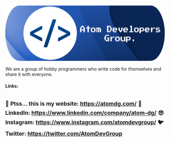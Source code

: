 ![banner](https://github.com/atom-dg/.github/blob/main/banner_atom_banner.png)

We are a group of hobby programmers who write code for themselves and share it with everyone.

#### Links:
<sub>🤫 Ptss... this is my website: https://atomdg.com/</sub>
<sub>📢 LinkedIn: https://www.linkedin.com/company/atom-dg/</sub>
<sub>😎 Instagram: https://www.instagram.com/atomdevgroup/</sub>
<sub>🐦 Twitter: https://twitter.com/AtomDevGroup</sub>
---
